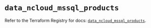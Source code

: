 # `data_ncloud_mssql_products`

Refer to the Terraform Registry for docs: [`data_ncloud_mssql_products`](https://registry.terraform.io/providers/navercloudplatform/ncloud/4.0.4/docs/data-sources/mssql_products).
